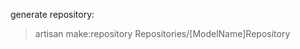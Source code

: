 generate repository:
<blockquote>
    artisan make:repository Repositories/[ModelName]Repository
</blockquote>
